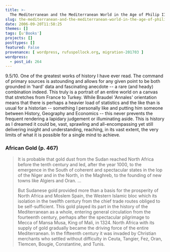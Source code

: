 ```yaml
---
title: >-
  The Mediterranean and the Mediterranean World in the Age of Philip II: Volume I by Fernand Braudel
slug: the-mediterranean-and-the-mediterranean-world-in-the-age-of-philip-ii-volume-i-by-fernand-braudel
date: 2006-09-20T11:58:25
themes: []
tags: [u'Books']
projects: []
posttypes: []
featured: False
provenance: [ wordpress, rufuspollock.org, migration-201703 ]
wordpress:
  - post_id: 264
---
```


9.5/10. One of the greatest works of history I have ever read. The command of primary sources is astounding and allows for any given point to be both grounded in 'hard' data and fascinating anecdote -- a rare (and heady) combination indeed. This truly is a portrait of an entire world on a canvas that stretches from France to Turkey. While Braudel 'Annales' orientation means that there is perhaps a heavier load of statistics and the like than is usual for a historian -- something I personally like and putting him someone between History, Geography and Economics -- this never prevents the frequent rendering a lapidary judgement or illuminating aside. This is history as I dreamed it could be, vast, sprawling and all-encompassing yet still delivering insight and understanding, reaching, in its vast extent, the very limits of what it is possible for a single mind to achieve.

### African Gold (p. 467)

> It is probable that gold dust from the Sudan reached North Africa before the tenth century and led, after the year 1000, to the emergence in the South of coherent and spectacular states in the lop of the Niger and in the North, in the Maghreb, to the founding of new towns like Algiers and Oran. ...
>
> But Sudanese gold provided more than a basis for the prosperity of North Africa and Moslem Spain, the Western Islamic bloc which its isolation in the twelfth century from the chief trade routes obliged to be self-sufficient. This gold played its part in the history of the Mediterranean as a whole, entering general circulation from the fourteenth century, perhaps after the spectacular pilgrimage to Mecca of Mansa Musa, King of Mali, in 1324. North Africa with its supply of gold gradually became the driving force of the entire Mediterranean. In the fifteenth century it was invaded by Christian merchants who settled without difficulty in Ceuta, Tangier, Fez, Oran, Tlemcen, Bougie, Constantine, and Tunis. 

